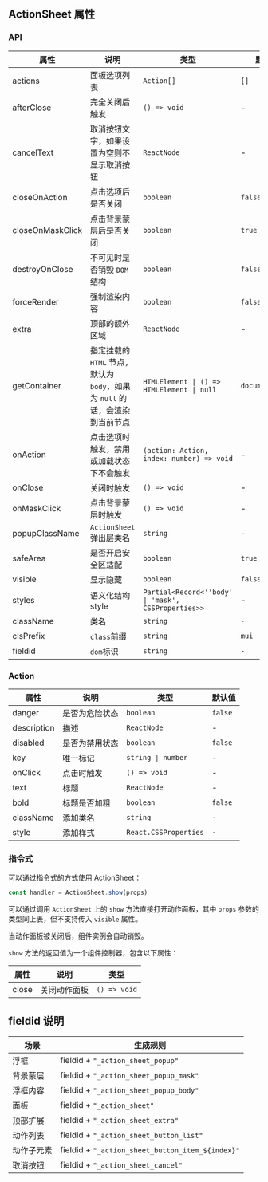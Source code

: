 ## ActionSheet 属性

### API

| 属性 | 说明 | 类型 | 默认值 |
| --- | --- | --- | --- |
| actions | 面板选项列表 | `Action[]` | `[]` |
| afterClose | 完全关闭后触发 | `() => void` | - |
| cancelText | 取消按钮文字，如果设置为空则不显示取消按钮 | `ReactNode` | - |
| closeOnAction | 点击选项后是否关闭 | `boolean` | `false` |
| closeOnMaskClick | 点击背景蒙层后是否关闭 | `boolean` | `true` |
| destroyOnClose | 不可见时是否销毁 `DOM` 结构 | `boolean` | `false` |
| forceRender | 强制渲染内容 | `boolean` | `false` |
| extra | 顶部的额外区域 | `ReactNode` | - |
| getContainer | 指定挂载的 `HTML` 节点，默认为 `body`，如果为 `null` 的话，会渲染到当前节点 | `HTMLElement \| () => HTMLElement \| null` | `document.body` |
| onAction | 点击选项时触发，禁用或加载状态下不会触发 | `(action: Action, index: number) => void` | - |
| onClose | 关闭时触发 | `() => void` | - |
| onMaskClick | 点击背景蒙层时触发 | `() => void` | - |
| popupClassName | `ActionSheet` 弹出层类名 | `string` | - |
| safeArea | 是否开启安全区适配 | `boolean` | `true` |
| visible | 显示隐藏 | `boolean` | `false` |
| styles | 语义化结构 style | `Partial<Record<''body' \| 'mask', CSSProperties>>` | - |
| className | 类名 | `string` | `-` |
| clsPrefix | `class`前缀 | `string` | `mui` |
| fieldid | `dom`标识 | `string` | `-` |

### Action

| 属性        | 说明           | 类型               | 默认值  |
| ----------- | -------------- | ------------------ | ------- |
| danger      | 是否为危险状态 | `boolean`          | `false` |
| description | 描述           | `ReactNode`        | -       |
| disabled    | 是否为禁用状态 | `boolean`          | `false` |
| key         | 唯一标记       | `string \| number` | -       |
| onClick     | 点击时触发     | `() => void`       | -       |
| text        | 标题           | `ReactNode`        | -       |
| bold        | 标题是否加粗   | `boolean`          | `false` |
| className   | 添加类名   | `string`          | `-` |
| style        | 添加样式   | `React.CSSProperties`          | `-` |

### 指令式

可以通过指令式的方式使用 ActionSheet：

```ts | pure
const handler = ActionSheet.show(props)
```

可以通过调用 `ActionSheet` 上的 `show` 方法直接打开动作面板，其中 `props` 参数的类型同上表，但不支持传入 `visible` 属性。

当动作面板被关闭后，组件实例会自动销毁。

`show` 方法的返回值为一个组件控制器，包含以下属性：

| 属性  | 说明         | 类型         |
| ----- | ------------ | ------------ |
| close | 关闭动作面板 | `() => void` |

## fieldid 说明

| 场景             | 生成规则          |
| --------------- | ---------------- |
| 浮框           | fieldid + `"_action_sheet_popup"`          |
| 背景蒙层            | fieldid + `"_action_sheet_popup_mask"`  |
| 浮框内容         | fieldid + `"_action_sheet_popup_body"`  |
| 面板              | fieldid + `"_action_sheet"`  |
| 顶部扩展              | fieldid + `"_action_sheet_extra"`  |
| 动作列表            | fieldid + `"_action_sheet_button_list"`  |
| 动作子元素    | fieldid + `"_action_sheet_button_item_${index}"`  |
| 取消按钮    | fieldid + `"_action_sheet_cancel"`  |

